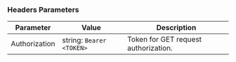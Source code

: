 ### Headers Parameters

Parameter | Value | Description
--------- | ----- | -----------
Authorization | string: `Bearer <TOKEN>` | Token for GET request authorization.